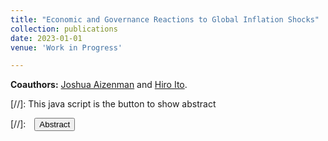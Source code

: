 ```yaml
---
title: "Economic and Governance Reactions to Global Inflation Shocks"
collection: publications
date: 2023-01-01
venue: 'Work in Progress'

---
```


**Coauthors:** [Joshua Aizenman][jaizenman] and [Hiro Ito][hito].
<br>

[jaizenman]: https://dornsife.usc.edu/profile/joshua-aizenman/
[hito]: https://web.pdx.edu/~ito/

[//]: This java script is the button to show abstract
<script>
 function visib(id) {
  var x = document.getElementById(id);
  if (x.style.display === "block") {
    x.style.display = "none";
  } else {
    x.style.display = "block";
  }
}
</script>

[//]:&emsp;<button onclick="visib('polariz')" class="btn btn--inverse btn--small">Abstract</button>
